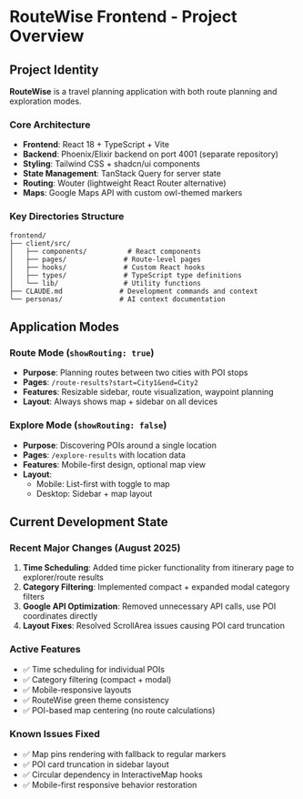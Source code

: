 # RouteWise Frontend - Project Overview

## Project Identity
**RouteWise** is a travel planning application with both route planning and exploration modes.

### Core Architecture
- **Frontend**: React 18 + TypeScript + Vite
- **Backend**: Phoenix/Elixir backend on port 4001 (separate repository)
- **Styling**: Tailwind CSS + shadcn/ui components
- **State Management**: TanStack Query for server state
- **Routing**: Wouter (lightweight React Router alternative)
- **Maps**: Google Maps API with custom owl-themed markers

### Key Directories Structure
```
frontend/
├── client/src/
│   ├── components/          # React components
│   ├── pages/              # Route-level pages
│   ├── hooks/              # Custom React hooks
│   ├── types/              # TypeScript type definitions
│   └── lib/                # Utility functions
├── CLAUDE.md              # Development commands and context
└── personas/              # AI context documentation
```

## Application Modes

### Route Mode (`showRouting: true`)
- **Purpose**: Planning routes between two cities with POI stops
- **Pages**: `/route-results?start=City1&end=City2`
- **Features**: Resizable sidebar, route visualization, waypoint planning
- **Layout**: Always shows map + sidebar on all devices

### Explore Mode (`showRouting: false`)
- **Purpose**: Discovering POIs around a single location
- **Pages**: `/explore-results` with location data
- **Features**: Mobile-first design, optional map view
- **Layout**: 
  - Mobile: List-first with toggle to map
  - Desktop: Sidebar + map layout

## Current Development State

### Recent Major Changes (August 2025)
1. **Time Scheduling**: Added time picker functionality from itinerary page to explorer/route results
2. **Category Filtering**: Implemented compact + expanded modal category filters
3. **Google API Optimization**: Removed unnecessary API calls, use POI coordinates directly
4. **Layout Fixes**: Resolved ScrollArea issues causing POI card truncation

### Active Features
- ✅ Time scheduling for individual POIs
- ✅ Category filtering (compact + modal)
- ✅ Mobile-responsive layouts
- ✅ RouteWise green theme consistency
- ✅ POI-based map centering (no route calculations)

### Known Issues Fixed
- ✅ Map pins rendering with fallback to regular markers
- ✅ POI card truncation in sidebar layout
- ✅ Circular dependency in InteractiveMap hooks
- ✅ Mobile-first responsive behavior restoration